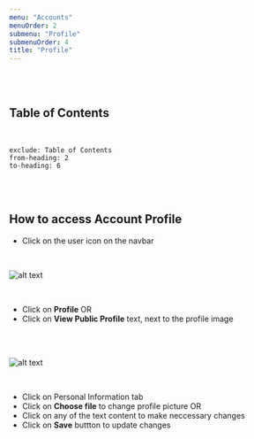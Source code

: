 ```yaml
---
menu: "Accounts"
menuOrder: 2
submenu: "Profile"
submenuOrder: 4
title: "Profile"
---
```



<br />
<br />

## Table of Contents

<br />

```toc
exclude: Table of Contents
from-heading: 2
to-heading: 6
```

<br />
<br />






## How to access Account Profile

* Click on the user icon on the navbar

<br />

  ![alt text](/images/PublicProfile.png "Title")

<br />

* Click on **Profile** OR
* Click on **View Public Profile** text, next to the profile image
<br />
<br />

![alt text](/images/StudentProfile.png "Title")

<br />

* Click on Personal Information tab
* Click on **Choose file** to change profile picture OR
* Click on any of the text content to make neccessary changes
* Click on **Save** buttton to update changes

<br />
<br />

